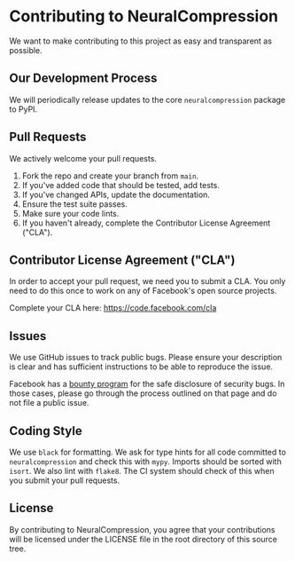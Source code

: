 # Contributing to NeuralCompression

We want to make contributing to this project as easy and transparent as
possible.

## Our Development Process

We will periodically release updates to the core `neuralcompression` package to
PyPI.

## Pull Requests

We actively welcome your pull requests.

1. Fork the repo and create your branch from `main`.
2. If you've added code that should be tested, add tests.
3. If you've changed APIs, update the documentation.
4. Ensure the test suite passes.
5. Make sure your code lints.
6. If you haven't already, complete the Contributor License Agreement ("CLA").

## Contributor License Agreement ("CLA")

In order to accept your pull request, we need you to submit a CLA. You only need
to do this once to work on any of Facebook's open source projects.

Complete your CLA here: <https://code.facebook.com/cla>

## Issues

We use GitHub issues to track public bugs. Please ensure your description is
clear and has sufficient instructions to be able to reproduce the issue.

Facebook has a [bounty program](https://www.facebook.com/whitehat/) for the safe
disclosure of security bugs. In those cases, please go through the process
outlined on that page and do not file a public issue.

## Coding Style

We use `black` for formatting. We ask for type hints for all code committed to
`neuralcompression` and check this with `mypy`. Imports should be sorted with
`isort`. We also lint with `flake8`. The CI system should check of this when
you submit your pull requests.

## License

By contributing to NeuralCompression, you agree that your contributions will be
licensed under the LICENSE file in the root directory of this source tree.
